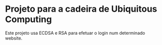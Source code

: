 # Projeto para a cadeira de Ubiquitous Computing

Este projeto usa ECDSA e RSA para efetuar o login num determinado website.
